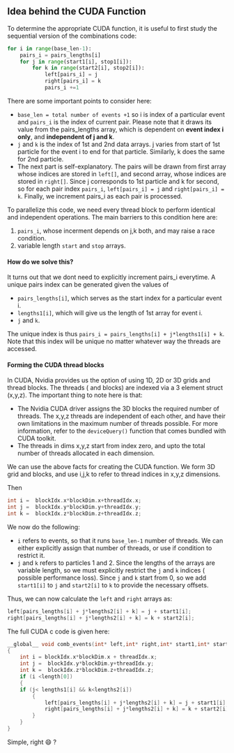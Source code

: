 ## Idea behind the CUDA Function

To determine the appropriate CUDA function, it is useful to first study the sequential version of the combinations code:


```python
for i in range(base_len-1):
    pairs_i = pairs_lengths[i]
    for j in range(start1[i], stop1[i]):
        for k in range(start2[i], stop2[i]):
            left[pairs_i] = j
            right[pairs_i] = k
            pairs_i +=1
```
There are some important points to consider here:


- `base_len = total number of events +1` so i is index of a particular event and `pairs_i` is the index of current pair. Please note that it draws its value from the pairs_lengths array, which is dependent on **event index i only**, and **independent of j and k**. 
- `j` and `k` is the index of 1st and 2nd data arrays. j varies from start of 1st particle for the event i to end for that particle. Similarly, k does the same for 2nd particle. 
- The next part is self-explanatory. The pairs will be drawn from first array whose indices are stored in `left[]`, and second array, whose indices are stored in `right[]`. Since j corresponds to 1st particle and k for second, so for each pair index `pairs_i`, `left[pairs_i] = j` and `right[pairs_i] = k`. Finally, we increment pairs_i as each pair is processed.

To parallelize this code, we need every thread block to perform identical and independent operations. The main barriers to this condition here are:


1. `pairs_i`, whose incerment depends on j,k both, and may raise a race condition. 
2.  variable length `start` and `stop` arrays.


#### How do we solve this?

It turns out that we dont need to explicitly increment pairs_i everytime. A unique pairs index can be generated given the values of 


- `pairs_lengths[i]`, which serves as the start index for a particular event i.
- `lengths1[i]`, which will give us the length of 1st array for event i.
- `j` and `k`.

The unique index is thus `pairs_i = pairs_lengths[i] + j*lengths1[i] + k`. Note that this index will be unique no matter whatever way the threads are accessed. 

#### Forming the CUDA thread blocks

In CUDA, Nvidia provides us the option of using 1D, 2D or 3D grids and thread blocks. The threads ( and blocks) are indexed via a 3 element struct (x,y,z). The important thing to note here is that:

- The Nvidia CUDA driver assigns the 3D blocks the required number of threads. The x,y,z threads are independent of each other, and have their own limitations in the maximum number of threads possible. For more information, refer to the `deviceQuery()` function that comes bundled with CUDA toolkit.
- The threads in dims x,y,z start from index zero, and upto the total number of threads allocated in each dimension.  

We can use the above facts for creating the CUDA function. We form 3D grid and blocks, and use i,j,k to refer to thread indices in x,y,z dimensions. 

Then 
```c
int i =  blockIdx.x*blockDim.x+threadIdx.x;
int j =  blockIdx.y*blockDim.y+threadIdx.y; 
int k =  blockIdx.z*blockDim.z+threadIdx.z;
```

We now do the following:

- `i` refers to events, so that it runs `base_len-1` number of threads. We can either explicitly assign that number of threads, or use if condition to restrict it.
- `j` and `k` refers to particles 1 and 2. Since the lengths of the arrays are variable length, so we must explicitly restrict the `j` and `k` indices ( possible performance loss). Since `j` and `k` start from 0, so we add `start1[i]` to `j` and `start2[i]` to `k` to provide the necessary offsets.

Thus, we can now calculate the `left` and `right` arrays as:

```c
left[pairs_lengths[i] + j*lengths2[i] + k] = j + start1[i];
right[pairs_lengths[i] + j*lengths2[i] + k] = k + start2[i];
```

The full CUDA c code is given here:
```c
__global__ void comb_events(int* left,int* right,int* start1,int* start2,int* length,int* lengths1,int* lengths2,int* pairs_lengths)
{
    int i = blockIdx.x*blockDim.x + threadIdx.x;
    int j =  blockIdx.y*blockDim.y+threadIdx.y;
    int k =  blockIdx.z*blockDim.z+threadIdx.z;
    if (i <length[0])
    {
    if (j< lengths1[i] && k<lengths2[i])
        {
            left[pairs_lengths[i] + j*lengths2[i] + k] = j + start1[i];
            right[pairs_lengths[i] + j*lengths2[i] + k] = k + start2[i];
        }
    }
}
```


Simple, right :smile: ?
